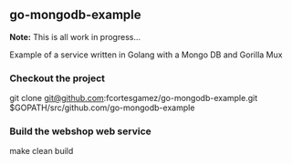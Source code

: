 ## go-mongodb-example

**Note:** This is all work in progress...

Example of a service written in Golang with a Mongo DB and Gorilla Mux

### Checkout the project

git clone git@github.com:fcortesgamez/go-mongodb-example.git $GOPATH/src/github.com/go-mongodb-example

### Build the webshop web service

make clean build
